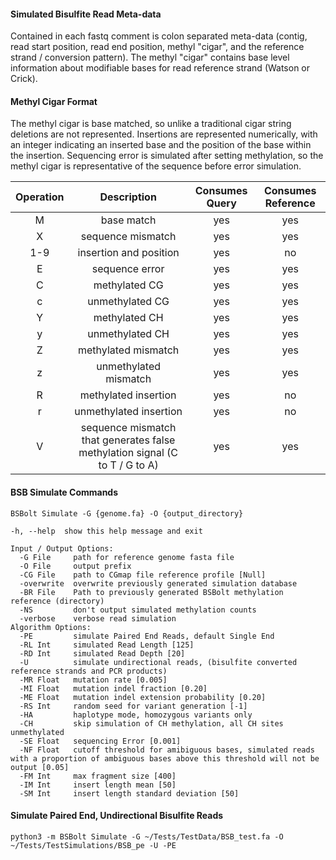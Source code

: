 #### **Simulated Bisulfite Read Meta-data**

Contained in each fastq comment is colon separated meta-data (contig, read start position, read end position,
methyl "cigar", and the reference strand / conversion pattern). The methyl "cigar" contains base level information about
modifiable bases for read reference strand (Watson or Crick).

#### **Methyl Cigar Format**

The methyl cigar is base matched, so unlike a traditional cigar string deletions are not represented. Insertions are
represented numerically, with an integer indicating an inserted base and the position of the base within the insertion.
Sequencing error is simulated after setting methylation, so the methyl cigar is representative of the sequence before
error simulation.

| Operation | Description    | Consumes Query | Consumes Reference |
| :---: | :---:    | :---: | :---: |
|M    |base match|  yes| yes|  
|X    |sequence mismatch|   yes| yes|
|1-9  |insertion and position| yes | no|
|E    |sequence error|  yes| yes|
|C    |methylated CG|   yes| yes|
|c    |unmethylated CG| yes| yes|
|Y    |methylated CH|   yes| yes|
|y    |unmethylated CH| yes| yes|
|Z    |methylated mismatch| yes| yes|
|z    |unmethylated mismatch|   yes| yes|
|R    |methylated insertion|    yes| no|
|r    |unmethylated insertion|  yes| no|
|V    |sequence mismatch that generates false methylation signal (C to T / G to A)|   yes|   yes|


#### **BSB Simulate Commands**

```shell
BSBolt Simulate -G {genome.fa} -O {output_directory}

-h, --help  show this help message and exit

Input / Output Options:
  -G File     path for reference genome fasta file
  -O File     output prefix
  -CG File    path to CGmap file reference profile [Null]
  -overwrite  overwrite previously generated simulation database
  -BR File    Path to previously generated BSBolt methylation reference (directory)
  -NS         don't output simulated methylation counts
  -verbose    verbose read simulation
Algorithm Options:
  -PE         simulate Paired End Reads, default Single End
  -RL Int     simulated Read Length [125]
  -RD Int     simulated Read Depth [20]
  -U          simulate undirectional reads, (bisulfite converted reference strands and PCR products)
  -MR Float   mutation rate [0.005]
  -MI Float   mutation indel fraction [0.20]
  -ME Float   mutation indel extension probability [0.20]
  -RS Int     random seed for variant generation [-1]
  -HA         haplotype mode, homozygous variants only
  -CH         skip simulation of CH methylation, all CH sites unmethylated
  -SE Float   sequencing Error [0.001]
  -NF Float   cutoff threshold for amibiguous bases, simulated reads with a proportion of ambiguous bases above this threshold will not be output [0.05]
  -FM Int     max fragment size [400]
  -IM Int     insert length mean [50]
  -SM Int     insert length standard deviation [50]
```

#### **Simulate Paired End, Undirectional Bisulfite Reads**

```shell
python3 -m BSBolt Simulate -G ~/Tests/TestData/BSB_test.fa -O ~/Tests/TestSimulations/BSB_pe -U -PE
```
